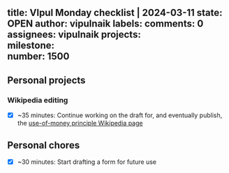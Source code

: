 title:	VIpul Monday checklist | 2024-03-11
state:	OPEN
author:	vipulnaik
labels:	
comments:	0
assignees:	vipulnaik
projects:	
milestone:	
number:	1500
--
## Personal projects

### Wikipedia editing

- [x] ~35 minutes: Continue working on the draft for, and eventually publish, the [use-of-money principle Wikipedia page](https://en.wikipedia.org/wiki/Use-of-money_principle)

## Personal chores

- [x] ~30 minutes: Start drafting a form for future use
